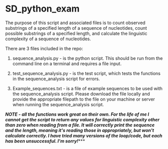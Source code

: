 # SD_python_exam

The purpose of this script and associated files is to count observed substrings of a specified length of a sequence of nucleotides, count possible substrings of a specified length, and calculate the linguistic complexity of a sequence of nucleotides.  

There are 3 files included in the repo:    
      
1. sequence_analysis.py - is the python script. This should be run from the command line on a terminal and requires a file input.     

2. test_sequence_analysis.py - is the test script, which tests the functions in the sequence_analysis script for errors.    

3. Example_sequences.txt - is a file of example sequences to be used with the sequence_analysis script. Please download the file locally and provide the appropriate filepath to the file on your machine or server when running the sequence_analysis script.   
      
      
***NOTE - all the functions work great on their own. For the life of me I cannot get the script to return any values for linguistic complexity other than zero when reading from a file. It will correctly print the sequence and the length, meaning it's reading those in appropriately, but won't calculate correctly. I have tried many versions of the loop/code, but each has been unsuccessful. I'm sorry!******
